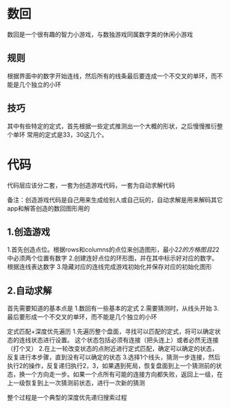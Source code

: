 # 数回
数回是一个很有趣的智力小游戏，与数独游戏同属数字类的休闲小游戏

## 规则
根据界面中的数字开始连线，然后所有的线条最后要连成一个不交叉的单环，而不能是几个独立的小环

## 技巧
其中有些特定的定式，首先根据一些定式推测出一个大概的形状，之后慢慢推衍整个单环
常用的定式是33，30这几个。

# 代码
代码层应该分二套，一套为创造游戏代码，一套为自动求解代码

备注：创造游戏代码是自己用来生成给别人或自己玩的，自动求解是用来解码其它app和解答创造的数回图形用的

## 1.创造游戏
1.首先创造点位。根据rows和columns的点位来创造图形，最小2*2的方格图且2*2中必须两个位置有数字
2.创建连好点位的环形图，并在其中标示好对应的数字。根据连线表达数字
3.隐藏对应的连线完成游戏初始化并保存对应的初始化图形

## 2.自动求解
首先需要知道的基本点是
1.数回有一些基本的定式
2.需要猜测时，从线头开始
3.最后要形成一个不交叉的单环，而不能是几个独立的小环

定式匹配+深度优先遍历
1.先遍历整个盘面，寻找可以匹配的定式，将可以确定状态的连线状态进行设置。
这个状态包括必须有连接（把头连上）或者必然无连接（打个叉）
2.在上一轮改变状态的点附近进行定式匹配，确定可以确定的状态，反复进行本步骤，直到没有可以确定的状态
3.选择1个线头，猜测一步连接，然后执行2的操作，反复递归执行2，3，如果遇到死局，恢复盘面到上一个猜测前的状态，换一个方向走一步。如果一个点所有可能的连接方向都失败，返回上一级，在上一级恢复到上一次猜测前状态，进行一次新的猜测

整个过程是一个典型的深度优先递归搜索过程
